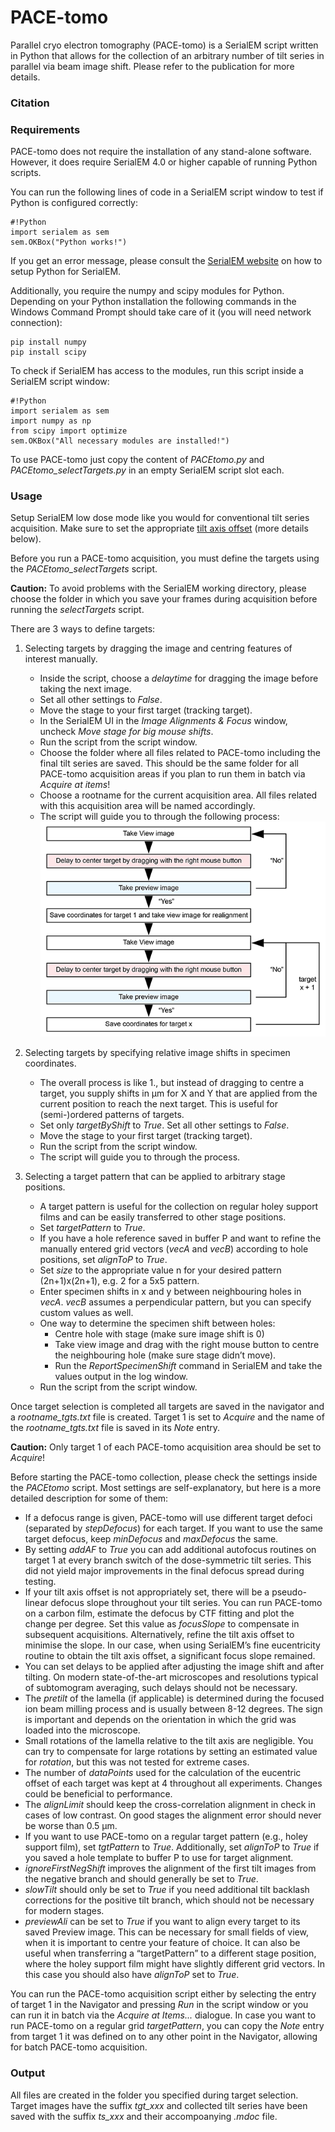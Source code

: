 # PACE-tomo
Parallel cryo electron tomography (PACE-tomo) is a SerialEM script written in Python that allows for the collection of an arbitrary number of tilt series in parallel via beam image shift.
Please refer to the publication for more details.

### Citation


### Requirements
PACE-tomo does not require the installation of any stand-alone software. However, it does require SerialEM 4.0 or higher capable of running Python scripts.

You can run the following lines of code in a SerialEM script window to test if Python is configured correctly:

	#!Python
	import serialem as sem
	sem.OKBox("Python works!")

If you get an error message, please consult the [SerialEM website](https://bio3d.colorado.edu/SerialEM/hlp/html/about_scripts.htm#Python) on how to setup Python for SerialEM.

Additionally, you require the numpy and scipy modules for Python. Depending on your Python installation the following commands in the Windows Command Prompt should take care of it (you will need network connection):

	pip install numpy
	pip install scipy

To check if SerialEM has access to the modules, run this script inside a SerialEM script window:

	#!Python
	import serialem as sem
	import numpy as np
	from scipy import optimize
	sem.OKBox("All necessary modules are installed!")

To use PACE-tomo just copy the content of *PACEtomo.py* and *PACEtomo_selectTargets.py* in an empty SerialEM script slot each.

### Usage
Setup SerialEM low dose mode like you would for conventional tilt series acquisition. Make sure to set the appropriate [tilt axis offset](https://bio3d.colorado.edu/SerialEM/hlp/html/menu_tasks.htm#hid_tasks_settiltaxisoffset) (more details below). 

Before you run a PACE-tomo acquisition, you must define the targets using the *PACEtomo_selectTargets* script. 

**Caution:** To avoid problems with the SerialEM working directory, please choose the folder in which you save your frames during acquisition before running the *selectTargets* script.

There are 3 ways to define targets:

1. Selecting targets by dragging the image and centring features of interest manually.
	- Inside the script, choose a *delaytime* for dragging the image before taking the next image.
	- Set all other settings to *False*.
	- Move the stage to your first target (tracking target).
	- In the SerialEM UI in the *Image Alignments & Focus* window, uncheck *Move stage for big mouse shifts*.
	- Run the script from the script window.
	- Choose the folder where all files related to PACE-tomo including the final tilt series are saved. This should be the same folder for all PACE-tomo acquisition areas if you plan to run them in batch via *Acquire at items*!
	- Choose a rootname for the current acquisition area. All files related with this acquisition area will be named accordingly.
	- The script will guide you to through the following process: <img src="selectTargets_small.png" alt="Target selection process" />
 
2. Selecting targets by specifying relative image shifts in specimen coordinates.
	- The overall process is like 1., but instead of dragging to centre a target, you supply shifts in µm for X and Y that are applied from the current position to reach the next target. This is useful for (semi-)ordered patterns of targets.
	- Set only *targetByShift* to *True*. Set all other settings to *False*.
	- Move the stage to your first target (tracking target).
	- Run the script from the script window.
	- The script will guide you to through the process.

3. Selecting a target pattern that can be applied to arbitrary stage positions.
	- A target pattern is useful for the collection on regular holey support films and can be easily transferred to other stage positions.
	- Set *targetPattern* to *True*.
	- If you have a hole reference saved in buffer P and want to refine the manually entered grid vectors (*vecA* and *vecB*) according to hole positions, set *alignToP* to *True*.
	- Set *size* to the appropriate value n for your desired pattern (2n+1)x(2n+1), e.g. 2 for a 5x5 pattern.
	- Enter specimen shifts in x and y between neighbouring holes in *vecA*. *vecB* assumes a perpendicular pattern, but you can specify custom values as well.
	- One way to determine the specimen shift between holes:
		- Centre hole with stage (make sure image shift is 0)
		- Take view image and drag with the right mouse button to centre the neighbouring hole (make sure stage didn’t move).
		- Run the *ReportSpecimenShift* command in SerialEM and take the values output in the log window.
	- Run the script from the script window.

Once target selection is completed all targets are saved in the navigator and a *rootname_tgts.txt* file is created. Target 1 is set to *Acquire* and the name of the *rootname_tgts.txt* file is saved in its *Note* entry. 

**Caution:** Only target 1 of each PACE-tomo acquisition area should be set to *Acquire*!

Before starting the PACE-tomo collection, please check the settings inside the *PACEtomo* script. Most settings are self-explanatory, but here is a more detailed description for some of them:

- If a defocus range is given, PACE-tomo will use different target defoci (separated by *stepDefocus*) for each target. If you want to use the same target defocus, keep *minDefocus* and *maxDefocus* the same.
- By setting *addAF* to *True* you can add additional autofocus routines on target 1 at every branch switch of the dose-symmetric tilt series. This did not yield major improvements in the final defocus spread during testing.
- If your tilt axis offset is not appropriately set, there will be a pseudo-linear defocus slope throughout your tilt series. You can run PACE-tomo on a carbon film, estimate the defocus by CTF fitting and plot the change per degree. Set this value as *focusSlope* to compensate in subsequent acquisitions. Alternatively, refine the tilt axis offset to minimise the slope. In our case, when using SerialEM’s fine eucentricity routine to obtain the tilt axis offset, a significant focus slope remained.
- You can set delays to be applied after adjusting the image shift and after tilting. On modern state-of-the-art microscopes and resolutions typical of subtomogram averaging, such delays should not be necessary.
- The *pretilt* of the lamella (if applicable) is determined during the focused ion beam milling process and is usually between 8-12 degrees. The sign is important and depends on the orientation in which the grid was loaded into the microscope. 
- Small rotations of the lamella relative to the tilt axis are negligible. You can try to compensate for large rotations by setting an estimated value for *rotation*, but this was not tested for extreme cases.
- The number of *dataPoints* used for the calculation of the eucentric offset of each target was kept at 4 throughout all experiments. Changes could be beneficial to performance.
- The *alignLimit* should keep the cross-correlation alignment in check in cases of low contrast. On good stages the alignment error should never be worse than 0.5 µm.
- If you want to use PACE-tomo on a regular target pattern (e.g., holey support film), set *tgtPattern* to *True*. Additionally, set *alignToP* to *True* if you saved a hole template to buffer P to use for target alignment.
- *ignoreFirstNegShift* improves the alignment of the first tilt images from the negative branch and should generally be set to *True*.
- *slowTilt* should only be set to *True* if you need additional tilt backlash corrections for the positive tilt branch, which should not be necessary for modern stages.
- *previewAli* can be set to *True* if you want to align every target to its saved Preview image. This can be necessary for small fields of view, when it is important to centre your feature of choice. It can also be useful when transferring a “targetPattern” to a different stage position, where the holey support film might have slightly different grid vectors. In this case you should also have *alignToP* set to *True*.

You can run the PACE-tomo acquisition script either by selecting the entry of target 1 in the Navigator and pressing *Run* in the script window or you can run it in batch via the *Acquire at Items...* dialogue. In case you want to run PACE-tomo on a regular grid *targetPattern*, you can copy the *Note* entry from target 1 it was defined on to any other point in the Navigator, allowing for batch PACE-tomo acquisition.

### Output
All files are created in the folder you specified during target selection. Target images have the suffix *tgt_xxx* and collected tilt series have been saved with the suffix *ts_xxx* and their accompoanying *.mdoc* file.
